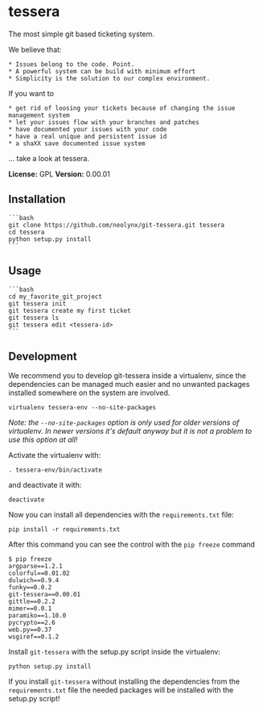 # tessera

The most simple git based ticketing system.

We believe that:

    * Issues belong to the code. Point.
    * A powerful system can be build with minimum effort
    * Simplicity is the solution to our complex environment.

If you want to

    * get rid of loosing your tickets because of changing the issue management system
    * let your issues flow with your branches and patches
    * have documented your issues with your code
    * have a real unique and persistent issue id
    * a shaXX save documented issue system

... take a look at tessera.

**License:** GPL
**Version:** 0.00.01

## Installation

    ```bash
    git clone https://github.com/neolynx/git-tessera.git tessera
    cd tessera
    python setup.py install
    ```

## Usage

    ```bash
    cd my_favorite_git_project
    git tessera init
    git tessera create my first ticket
    git tessera ls
    git tessera edit <tessera-id>
    ```
## Development

We recommend you to develop git-tessera inside a virtualenv, since the dependencies can be managed much easier and no unwanted packages installed somewhere on the system are involved.

```
virtualenv tessera-env --no-site-packages
```

*Note: the `--no-site-packages` option is only used for older versions of virtualenv. In newer versions it's default anyway but it is not a problem to use this option at all!*

Activate the virtualenv with:

```
. tessera-env/bin/activate
```

and deactivate it with:

```
deactivate
```

Now you can install all dependencies with the `requirements.txt` file:

```
pip install -r requirements.txt
```

After this command you can see the control with the `pip freeze` command

```
$ pip freeze
argparse==1.2.1
colorful==0.01.02
dulwich==0.9.4
funky==0.0.2
git-tessera==0.00.01
gittle==0.2.2
mimer==0.0.1
paramiko==1.10.0
pycrypto==2.6
web.py==0.37
wsgiref==0.1.2
```

Install `git-tessera` with the setup.py script inside the virtualenv:

```
python setup.py install
```

If you install `git-tessera` without installing the dependencies from the `requirements.txt` file the needed packages will be installed with the setup.py script!
